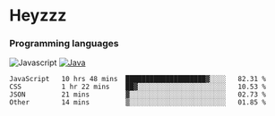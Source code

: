 # Heyzzz  

### Programming languages  

![Javascript](https://img.shields.io/badge/-Javascript-262626?style=for-the-badge&logo=javascript)
[![Java](https://img.shields.io/badge/-Java-262626?style=for-the-badge&logo=openjdk)](https://java.com)

<!--START_SECTION:waka-->

```text
JavaScript   10 hrs 48 mins  ████████████████████▓░░░░   82.31 %
CSS          1 hr 22 mins    ██▓░░░░░░░░░░░░░░░░░░░░░░   10.53 %
JSON         21 mins         ▓░░░░░░░░░░░░░░░░░░░░░░░░   02.73 %
Other        14 mins         ▒░░░░░░░░░░░░░░░░░░░░░░░░   01.85 %
```

<!--END_SECTION:waka-->
